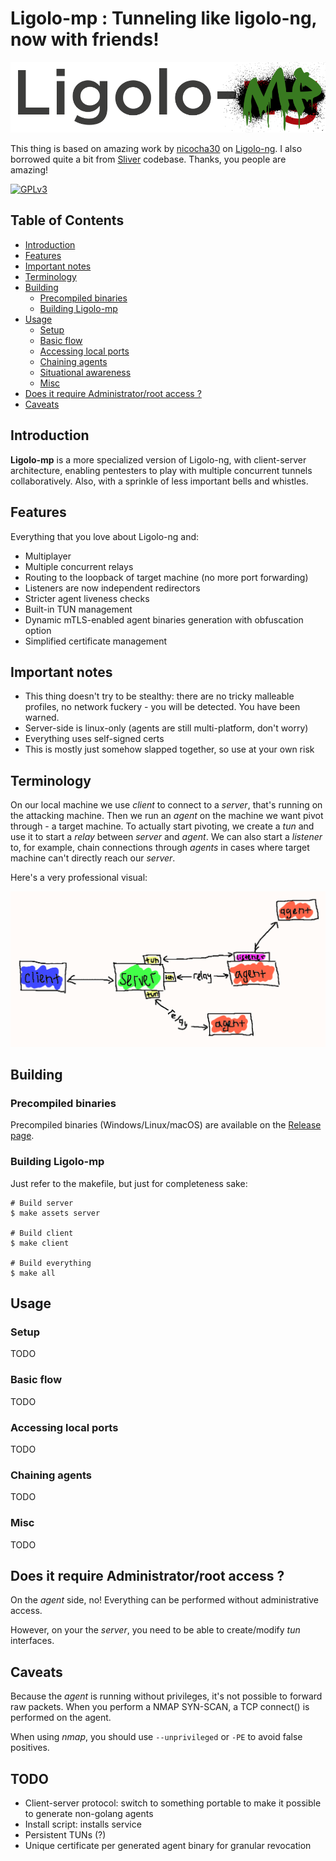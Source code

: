 # Ligolo-mp : Tunneling like ligolo-ng, now with friends!

![Ligolo-mp Logo](doc/logo.png)

This thing is based on amazing work by [nicocha30](https://github.com/nicocha30) on [Ligolo-ng](https://github.com/nicocha30/ligolo-ng). I also borrowed quite a bit from [Sliver](https://github.com/BishopFox/sliver) codebase. Thanks, you people are amazing!

[![GPLv3](https://img.shields.io/badge/License-GPLv3-brightgreen.svg)](https://www.gnu.org/licenses/gpl-3.0)

## Table of Contents

<!-- START doctoc generated TOC please keep comment here to allow auto update -->
<!-- DON'T EDIT THIS SECTION, INSTEAD RE-RUN doctoc TO UPDATE -->

- [Introduction](#introduction)
- [Features](#features)
- [Important notes](#important-notes)
- [Terminology](#terminology)
- [Building](#building)
  - [Precompiled binaries](#precompiled-binaries)
  - [Building Ligolo-mp](#building-ligolo-mp)
- [Usage](#usage)
  - [Setup](#setup)
  - [Basic flow](#basic-flow)
  - [Accessing local ports](#accessing-local-ports)
  - [Chaining agents](#chaining-agents)
  - [Situational awareness](#situational-awareness)
  - [Misc](#misc)
- [Does it require Administrator/root access ?](#does-it-require-administratorroot-access-)
- [Caveats](#caveats)

<!-- END doctoc generated TOC please keep comment here to allow auto update -->

## Introduction

**Ligolo-mp** is a more specialized version of Ligolo-ng, with client-server architecture, enabling pentesters to play with multiple concurrent tunnels collaboratively. Also, with a sprinkle of less important bells and whistles.

## Features

Everything that you love about Ligolo-ng and:

- Multiplayer
- Multiple concurrent relays
- Routing to the loopback of target machine (no more port forwarding)
- Listeners are now independent redirectors
- Stricter agent liveness checks
- Built-in TUN management
- Dynamic mTLS-enabled agent binaries generation with obfuscation option
- Simplified certificate management

## Important notes

- This thing doesn't try to be stealthy: there are no tricky malleable profiles, no network fuckery - you will be detected. You have been warned.
- Server-side is linux-only (agents are still multi-platform, don't worry)
- Everything uses self-signed certs
- This is mostly just somehow slapped together, so use at your own risk

## Terminology

On our local machine we use *client* to connect to a *server*, that's running on the attacking machine. Then we run an *agent* on the machine we want pivot through - a target machine. To actually start pivoting, we create a *tun* and use it to start a *relay* between *server* and *agent*. We can also start a *listener* to, for example, chain connections through *agents* in cases where target machine can't directly reach our *server*.

Here's a very professional visual:

![Ligolo-mp architecture](doc/diagram.png)

## Building

### Precompiled binaries

Precompiled binaries (Windows/Linux/macOS) are available on the [Release page](https://github.com/ttpreport/ligolo-mp/releases).

### Building Ligolo-mp

Just refer to the makefile, but just for completeness sake:

```shell
# Build server
$ make assets server

# Build client
$ make client

# Build everything
$ make all
```

## Usage

### Setup

TODO

### Basic flow

TODO

### Accessing local ports

TODO

### Chaining agents

TODO

### Misc

TODO

## Does it require Administrator/root access ?

On the *agent* side, no! Everything can be performed without administrative access.

However, on your the *server*, you need to be able to create/modify *tun* interfaces.


## Caveats

Because the *agent* is running without privileges, it's not possible to forward raw packets.
When you perform a NMAP SYN-SCAN, a TCP connect() is performed on the agent.

When using *nmap*, you should use `--unprivileged` or `-PE` to avoid false positives.

## TODO

- Client-server protocol: switch to something portable to make it possible to generate non-golang agents
- Install script: installs service
- Persistent TUNs (?)
- Unique certificate per generated agent binary for granular revocation